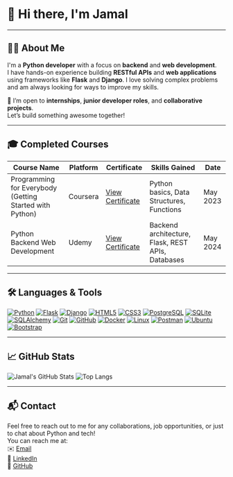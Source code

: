 # 👋 Hi there, I'm Jamal

---

## 🧑‍💻 About Me

I'm a **Python developer** with a focus on **backend** and **web development**.  
I have hands-on experience building **RESTful APIs** and **web applications** using frameworks like **Flask** and **Django**. I love solving complex problems and am always looking for ways to improve my skills.

💬 I’m open to **internships**, **junior developer roles**, and **collaborative projects**.  
Let’s build something awesome together!

---

## 🎓 Completed Courses

| Course Name                                             | Platform     | Certificate                                                                 | Skills Gained                                         | Date       |
|---------------------------------------------------------|--------------|-----------------------------------------------------------------------------|------------------------------------------------------|------------|
| Programming for Everybody (Getting Started with Python) | Coursera     | [View Certificate](https://github.com/JamalPolchayev/JamalPolchayev/blob/main/assets/Coursera%205CYHVY83N5DJ.pdf) | Python basics, Data Structures, Functions             | May 2023   |
| Python Backend Web Development                          | Udemy        | [View Certificate](https://github.com/JamalPolchayev/JamalPolchayev/blob/main/assets/udemy%20python%20certificate.pdf) | Backend architecture, Flask, REST APIs, Databases     | May 2024   |

---

## 🛠️ Languages & Tools

[![Python](https://img.shields.io/badge/Python-3776AB?style=for-the-badge&logo=python&logoColor=white)](https://www.python.org/)
[![Flask](https://img.shields.io/badge/Flask-000000?style=for-the-badge&logo=flask&logoColor=white)](https://flask.palletsprojects.com/)
[![Django](https://img.shields.io/badge/Django-092E20?style=for-the-badge&logo=django&logoColor=white)](https://www.djangoproject.com/)
[![HTML5](https://img.shields.io/badge/HTML5-E34F26?style=for-the-badge&logo=html5&logoColor=white)](https://developer.mozilla.org/en-US/docs/Web/HTML)
[![CSS3](https://img.shields.io/badge/CSS3-1572B6?style=for-the-badge&logo=css3&logoColor=white)](https://developer.mozilla.org/en-US/docs/Web/CSS)
[![PostgreSQL](https://img.shields.io/badge/PostgreSQL-316192?style=for-the-badge&logo=postgresql&logoColor=white)](https://www.postgresql.org/)
[![SQLite](https://img.shields.io/badge/SQLite-003B57?style=for-the-badge&logo=sqlite&logoColor=white)](https://www.sqlite.org/)
[![SQLAlchemy](https://img.shields.io/badge/SQLAlchemy-003B57?style=for-the-badge&logo=sqlalchemy&logoColor=white)](https://www.sqlalchemy.org/)
[![Git](https://img.shields.io/badge/Git-F05032?style=for-the-badge&logo=git&logoColor=white)](https://git-scm.com/)
[![GitHub](https://img.shields.io/badge/GitHub-181717?style=for-the-badge&logo=github&logoColor=white)](https://github.com/)
[![Docker](https://img.shields.io/badge/Docker-2496ED?style=for-the-badge&logo=docker&logoColor=white)](https://www.docker.com/)
[![Linux](https://img.shields.io/badge/Linux-FCC624?style=for-the-badge&logo=linux&logoColor=black)](https://www.linux.org/)
[![Postman](https://img.shields.io/badge/Postman-FF6C37?style=for-the-badge&logo=postman&logoColor=white)](https://www.postman.com/)
[![Ubuntu](https://img.shields.io/badge/Ubuntu-E95420?style=for-the-badge&logo=ubuntu&logoColor=white)](https://ubuntu.com/)
[![Bootstrap](https://img.shields.io/badge/Bootstrap-7952B3?style=for-the-badge&logo=bootstrap&logoColor=white)](https://getbootstrap.com/)

---

## 📈 GitHub Stats

![Jamal's GitHub Stats](https://github-readme-stats.vercel.app/api?username=JamalPolchayev&show_icons=true&theme=tokyonight)
![Top Langs](https://github-readme-stats.vercel.app/api/top-langs/?username=JamalPolchayev&layout=compact&theme=tokyonight)

---

## 📬 Contact

Feel free to reach out to me for any collaborations, job opportunities, or just to chat about Python and tech!  
You can reach me at:  
✉️ [Email](mailto:polchayevc@gmail.com)  
🔗 [LinkedIn](https://www.linkedin.com/in/yourlinkedin)  
🔗 [GitHub](https://github.com/JamalPolchayev)
